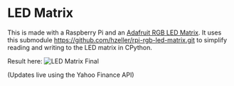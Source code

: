 # LED Matrix

This is made with a Raspberry Pi and an [Adafruit RGB LED Matrix](https://www.adafruit.com/product/2279).
It uses this submodule https://github.com/hzeller/rpi-rgb-led-matrix.git to simplify reading and writing to the LED matrix in CPython.

Result here:
![LED Matrix Final](https://github.com/Michael12309/led_matrix_project/assets/40968057/18b14a91-ef0a-4891-932d-4bc7f8140aa1)

(Updates live using the Yahoo Finance API)
